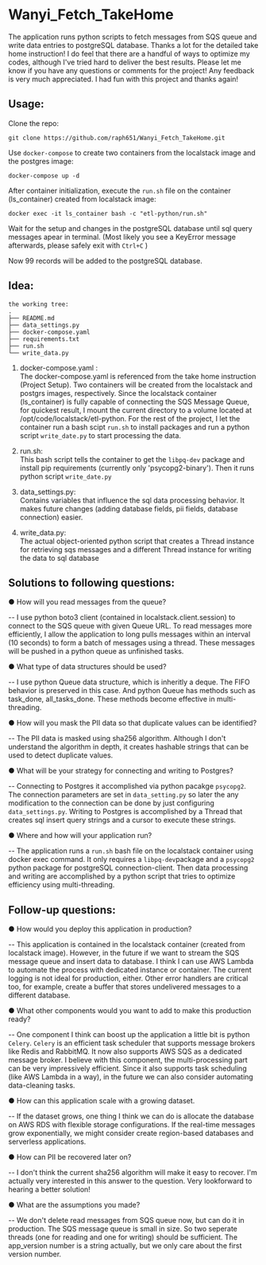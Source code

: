 # Wanyi_Fetch_TakeHome

The application runs python scripts to fetch messages from SQS queue and write data entries to postgreSQL database. Thanks a lot for the detailed take home instruction! I do feel that there are a handful of ways to optimize my codes, although I've tried hard to deliver the best results. Please let me know if you have any questions or comments for the project! Any feedback is very much appreciated. I had fun with this project and thanks again!

## Usage:
  Clone the repo:
  
    git clone https://github.com/raph651/Wanyi_Fetch_TakeHome.git
    
  Use ```docker-compose``` to create two containers from the localstack image and the postgres image:

    docker-compose up -d
  
  After container initialization, execute the ```run.sh``` file on the container (ls_container) created from localstack image:
  
    docker exec -it ls_container bash -c "etl-python/run.sh"

  Wait for the setup and changes in the postgreSQL database until sql query messages apear in terminal. (Most likely you see a KeyError message afterwards, please safely exit with ```Ctrl+C``` )

  Now 99 records will be added to the postgreSQL database.

## Idea:
    the working tree:
    .
    ├── README.md
    ├── data_settings.py
    ├── docker-compose.yaml
    ├── requirements.txt
    ├── run.sh
    └── write_data.py

1. docker-compose.yaml :<br/>
        The docker-compose.yaml is referenced from the take home instruction (Project Setup). Two containers will be created from the localstack and postgrs images, respectively. Since the localstack container (ls_container) is fully capable of connecting the SQS Message Queue, for quickest result, I mount the current directory to a volume located at /opt/code/localstack/etl-python. For the rest of the project, I let the container run a bash scipt `run.sh` to install packages and run a python script `write_date.py` to start processing the data.
    
2. run.sh:<br/>
        This bash script tells the container to get the `libpq-dev` package and install pip requirements (currently only 'psycopg2-binary'). Then it runs python script `write_date.py`
  
3. data_settings.py:<br/>
        Contains variables that influence the sql data processing behavior. It makes future changes (adding database fields, pii fields, database connection) easier.
4. write_data.py:<br/>
        The actual object-oriented python script that creates a Thread instance for retrieving sqs messages and a different Thread instance for writing the data to sql database
  </url>
  
## Solutions to following questions:
● How will you read messages from the queue?

 -- I use python boto3 client (contained in localstack.client.session) to connect to the SQS queue with given Queue URL. To read messages more efficiently, I allow the application to long pulls messages within an interval (10 seconds) to form a batch of messages using a thread. These messages will be pushed in a python queue as unfinished tasks.
 
● What type of data structures should be used?

-- I use python Queue data structure, which is inheritly a deque. The FIFO behavior is preserved in this case. And python Queue has methods such as task_done, all_tasks_done. These methods become effective in multi-threading.

● How will you mask the PII data so that duplicate values can be identified?

-- The PII data is masked using sha256 algorithm. Although I don't understand the algorithm in depth, it creates hashable strings that can be used to detect duplicate values.

● What will be your strategy for connecting and writing to Postgres?

-- Connecting to Postgres it accomplished via python pacakge `psycopg2`. The connection parameters are set in `data_setting.py` so later the any modification to the connection can be done by just configuring `data_settings.py`. Writing to Postgres is accomplished by a Thread that creates sql insert query strings and a cursor to execute these strings. 

● Where and how will your application run?

-- The application runs a `run.sh` bash file on the localstack container using docker exec command. It only requires a `libpq-dev`package and a `psycopg2` python package for postgreSQL connection-client. Then data processing and writing are accomplished by a python script that tries to optimize efficiency using multi-threading.


## Follow-up questions:

● How would you deploy this application in production?

-- This application is contained in the localstack container (created from localstack image). However, in the future if we want to stream the SQS message queue and insert data to database. I think I can use AWS Lambda to automate the process with dedicated instance or container. The current logging is not ideal for production, either. Other error handlers are critical too, for example, create a buffer that stores undelivered messages to a different database. 

● What other components would you want to add to make this production ready?

-- One component I think can boost up the application a little bit is python `Celery`. `Celery` is an efficient task scheduler that supports message brokers like Redis and RabbitMQ. It now also supports AWS SQS as a dedicated message broker. I believe with this component, the multi-processing part can be very impressively efficient.
Since it also supports task scheduling (like AWS Lambda in a way), in the future we can also consider automating data-cleaning tasks.

● How can this application scale with a growing dataset.

-- If the dataset grows, one thing I think we can do is allocate the database on AWS RDS with flexible storage configurations. If the real-time messages grow exponentially, we might consider create region-based databases and serverless applications. 

● How can PII be recovered later on?

-- I don't think the current sha256 algorithm will make it easy to recover. I'm actually very interested in this answer to the question. Very lookforward to hearing a better solution!

● What are the assumptions you made?

-- We don't delete read messages from SQS queue now, but can do it in production.
   The SQS message queue is small in size. So two seperate threads (one for reading and one for writing) should be sufficient.
   The app_version number is a string actually, but we only care about the first version number.

